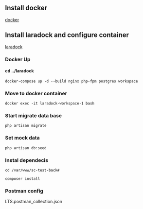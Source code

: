 ## Install docker
[docker](https://docs.docker.com/engine/install/)

## Install laradock and configure container
[laradock](https://laradock.io/getting-started/)
### Docker Up

#### cd ../laradock
```
docker-compose up -d --build nginx php-fpm postgres workspace
```
### Move to docker container
```
docker exec -it laradock-workspace-1 bash
```
### Start migrate data base
```
php artisan migrate
```
### Set mock data
```
php artisan db:seed
```
### Instal dependecis
```
cd /var/www/sc-test-back#
```
```
composer install
```
### Postman config
LTS.postman_collection.json
